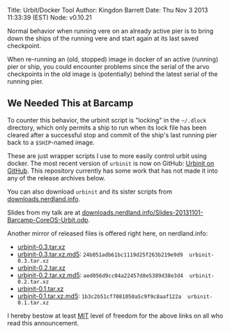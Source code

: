 Title: Urbit/Docker Tool
Author: Kingdon Barrett
Date: Thu Nov 3 2013 11:33:39 (EST)
Node: v0.10.21

Normal behavior when running vere on an already active pier is to bring down
the ships of the running vere and start again at its last saved checkpoint.

When re-running an (old, stopped) image in docker of an active (running) pier
or ship, you could encounter problems since the serial of the arvo checkpoints
in the old image is (potentially) behind the latest serial of the running pier.

## We Needed This at Barcamp

To counter this behavior, the urbinit script is "locking" in the `~/.dlock`
directory, which only permits a ship to run when its lock file has been cleared
after a successful stop and commit of the ship's last running pier back to a
`$SHIP`-named image.

These are just wrapper scripts I use to more easily control urbit using docker.  The most recent version of `urbinit` is now on GitHub: [Urbinit on GitHub][].  This repository currently has some work that has not made it into any of the release archives below.

You can also download `urbinit` and its sister scripts from [downloads.nerdland.info][].

Slides from my talk are at [downloads.nerdland.info/Slides-20131101-Barcamp-CoreOS-Urbit.odp][].

Another mirror of released files is offered right here, on nerdland.info:

* [urbinit-0.3.tar.xz][]
* [urbinit-0.3.tar.xz.md5][]: `24b051adb61bc1119d25f263b219e9d9  urbinit-0.3.tar.xz`
* [urbinit-0.2.tar.xz][]
* [urbinit-0.2.tar.xz.md5][]: `aed056d9cc04a22457d8e5389d38e3d4  urbinit-0.2.tar.xz`
* [urbinit-0.1.tar.xz][]
* [urbinit-0.1.tar.xz.md5][]: `1b3c2b51cf7081050a5c9f9c8aaf122a  urbinit-0.1.tar.xz`

I hereby bestow at least [MIT][] level of freedom for the above links on all
who read this announcement.

[downloads.nerdland.info]: //downloads.nerdland.info/urbinit/urbinit-0.3.tar.xz
[downloads.nerdland.info/Slides-20131101-Barcamp-CoreOS-Urbit.odp]: //downloads.nerdland.info/Slides-20131101-Barcamp-CoreOS-Urbit.odp
[urbinit-0.3.tar.xz]: /urbinit-0.3.tar.xz
[urbinit-0.3.tar.xz.md5]: /urbinit-0.3.tar.xz.md5.txt
[urbinit-0.2.tar.xz]: /urbinit-0.2.tar.xz
[urbinit-0.2.tar.xz.md5]: /urbinit-0.2.tar.xz.md5.txt
[urbinit-0.1.tar.xz]: /urbinit-0.1.tar.xz
[urbinit-0.1.tar.xz.md5]: /urbinit-0.1.tar.xz.md5.txt
[MIT]: http://opensource.org/licenses/MIT
[Agora Remora]: http://www.agoraremora.com/
[How to Urbit]: http://evbogue.com/urbit
[My Yacht Howto / Report]: https://groups.google.com/forum/#!msg/urbit-dev/EpGJ0DNQkK4/s0q1SiEY3RMJ
[Urbinit on GitHub]: http://github.com/yebyen/urbinit
